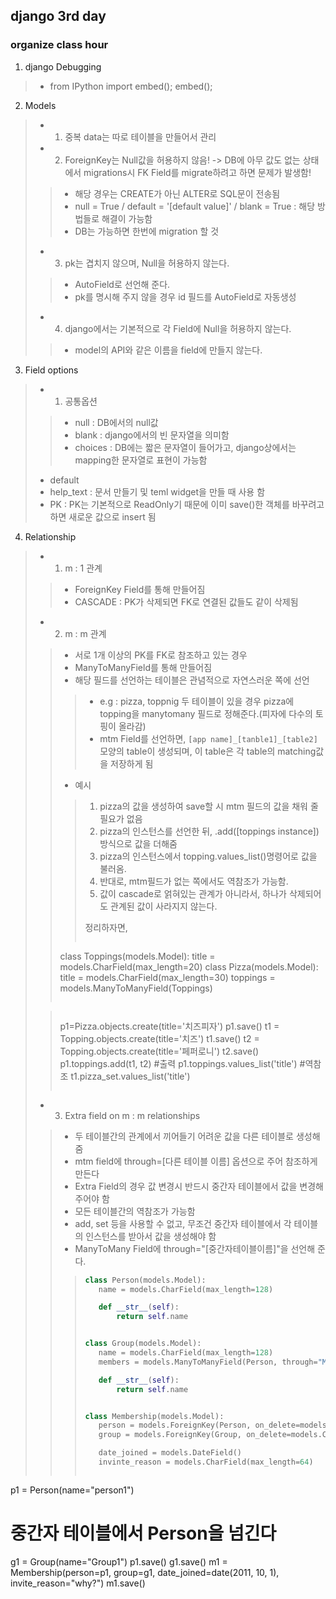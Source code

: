 ## django 3rd day

### organize class hour

1. django Debugging
>- from IPython import embed(); embed();

2. Models
>- 1. 중복 data는 따로 테이블을 만들어서 관리
>- 2. ForeignKey는 Null값을 허용하지 않음! -> DB에 아무 값도 없는 상태에서 migrations시 FK Field를 migrate하려고 하면 문제가 발생함!
>
>>- 해당 경우는 CREATE가 아닌 ALTER로 SQL문이 전송됨
>>- null = True / default = '[default value]' / blank = True : 해당 방법들로 해결이 가능함 
>>- DB는 가능하면 한번에 migration 할 것
>
>- 3. pk는 겹치지 않으며, Null을 허용하지 않는다.
>
>>- AutoField로 선언해 준다.
>>- pk를 명시해 주지 않을 경우 id 필드를 AutoField로 자동생성
>
>- 4. django에서는 기본적으로 각 Field에 Null을 허용하지 않는다.
>
>>- model의 API와 같은 이름을 field에 만들지 않는다.

3. Field options
>- 1. 공통옵션
>
>>- null : DB에서의 null값
>>- blank : django에서의 빈 문자열을 의미함
>>- choices : DB에는 짧은 문자열이 들어가고, django상에서는 mapping한 문자열로 표현이 가능함
>- default
>- help_text : 문서 만들기 및 teml widget을 만들 때 사용 함
>- PK : PK는 기본적으로 ReadOnly기 때문에 이미 save()한 객체를 바꾸려고 하면 새로운 값으로 insert 됨
>

4. Relationship
>- 1. m : 1 관계
>
>>- ForeignKey Field를 통해 만들어짐
>>- CASCADE : PK가 삭제되면 FK로 연결된 값들도 같이 삭제됨
>
>- 2. m : m 관계
>
>>- 서로 1개 이상의 PK를 FK로 참조하고 있는 경우
>>- ManyToManyField를 통해 만들어짐
>>- 해당 필드를 선언하는 테이블은 관념적으로 자연스러운 쪽에 선언
>>
>>>- e.g : pizza, toppnig 두 테이블이 있을 경우 pizza에 topping을 manytomany 필드로 정해준다.(피자에 다수의 토핑이 올라감)
>>>- mtm Field를 선언하면, ```[app name]_[tanble1]_[table2]``` 모양의 table이 생성되며, 이 table은 각 table의 matching값을 저장하게 됨
>>- 예시
>>
>>> 1. pizza의 값을 생성하여 save할 시 mtm 필드의 값을 채워 줄 필요가 없음
>>> 2. pizza의 인스턴스를 선언한 뒤, .add([toppings instance])방식으로 값을 더해줌
>>> 3. pizza의 인스턴스에서 topping.values_list()명령어로 값을 불러옴.
>>> 4. 반대로, mtm필드가 없는 쪽에서도 역참조가 가능함. 
>>> 5. 값이 cascade로 얽혀있는 관계가 아니라서, 하나가 삭제되어도 관계된 값이 사라지지 않는다.
>>>
>>> 정리하자면, 
>>>
>>>```python
>> class Toppings(models.Model):
>>     title = models.CharField(max_length=20)
>> class Pizza(models.Model):
>>     title = models.CharField(max_length=30)
>>     toppings = models.ManyToManyField(Toppings)
>>>```
>
>>>```python
>> p1=Pizza.objects.create(title='치즈피자')
>> p1.save()
>> t1 = Topping.objects.create(title='치즈')
>> t1.save()
>> t2 = Topping.objects.create(title='페퍼로니')
>> t2.save()
>> p1.toppings.add(t1, t2)
>> #출력
>> p1.toppings.values_list('title')
>> #역참조
>> t1.pizza_set.values_list('title')
>>>```
>
>- 3. Extra field on m : m relationships
>
>>- 두 테이블간의 관계에서 끼어들기 어려운 값을 다른 테이블로 생성해 줌
>>- mtm field에 through=[다른 테이블 이름] 옵션으로 주어 참조하게 만든다
>>- Extra Field의 경우 값 변경시 반드시 중간자 테이블에서 값을 변경해 주어야 함
>>-  모든 테이블간의 역참조가 가능함
>>- add, set 등을 사용할 수 없고, 무조건 중간자 테이블에서 각 테이블의 인스턴스를 받아서 값을 생성해야 함
>>- ManyToMany Field에 through="[중간자테이블이름]"을 선언해 준다.
>>
>>>```python
>>>class Person(models.Model):
>>>    name = models.CharField(max_length=128)
>>>
>>>    def __str__(self):
>>>        return self.name
>>>
>>>
>>>class Group(models.Model):
>>>    name = models.CharField(max_length=128)
>>>    members = models.ManyToManyField(Person, through="Membership")
>>>
>>>    def __str__(self):
>>>        return self.name
>>>
>>>
>>>class Membership(models.Model):
>>>    person = models.ForeignKey(Person, on_delete=models.CASCADE)
>>>    group = models.ForeignKey(Group, on_delete=models.CASCADE)
>>>
>>>    date_joined = models.DateField()
>>>    invinte_reason = models.CharField(max_length=64)
>>>```
>>>
>>>```python
p1 = Person(name="person1")
# 중간자 테이블에서 Person을 넘긴다
g1 = Group(name="Group1")
p1.save()
g1.save()
m1 = Membership(person=p1, group=g1, date_joined=date(2011, 10, 1), invite_reason="why?")
m1.save()
>>>```